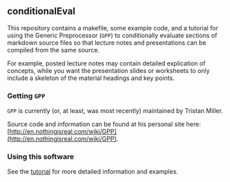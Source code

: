 ## conditionalEval

This repository contains a makefile, some example code, and a tutorial
for using the Generic Preprocessor (`GPP`) to conditionally evaluate
sections of markdown source files so that lecture notes and
presentations can be compiled from the same source.

For example, posted lecture notes may contain detailed explication of
concepts, while you want the presentation slides or worksheets to only
include a skeleton of the material headings and key points.

### Getting `GPP`
`GPP` is currently (or, at least, was most recently) maintained by Tristan Miller.

Source code and information can be found at his personal site here:
[http://en.nothingisreal.com/wiki/GPP](http://en.nothingisreal.com/wiki/GPP).

### Using this software
See the
[tutorial](https://github.com/raffled/conditionalEval/blob/master/tutorial.md)
for more detailed information and examples.


